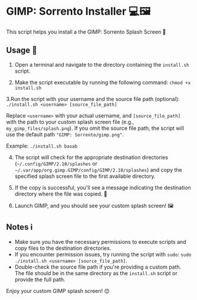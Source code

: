 # GIMP: Sorrento Installer 💻🖼️

This script helps you install a the GIMP: Sorrento Splash Screen 🐧

## Usage 📝

1. Open a terminal and navigate to the directory containing the `install.sh` script.

2. Make the script executable by running the following command: `chmod +x install.sh`

3.Run the script with your username and the source file path (optional):
`./install.sh <username> [source_file_path]`

Replace `<username>` with your actual username, and `[source_file_path]` with the path to your custom splash screen file (e.g., `my_gimp_files/splash.png`). If you omit the source file path, the script will use the default path `"GIMP: Sorrento/gimp.png"`.

Example: `./install.sh basab`

4. The script will check for the appropriate destination directories (`~/.config/GIMP/2.10/splashes` or `~/.var/app/org.gimp.GIMP/config/GIMP/2.10/splashes`) and copy the specified splash screen file to the first available directory.

5. If the copy is successful, you'll see a message indicating the destination directory where the file was copied. 🎉

6. Launch GIMP, and you should see your custom splash screen! 🖼️

## Notes ℹ️

- Make sure you have the necessary permissions to execute scripts and copy files to the destination directories.
- If you encounter permission issues, try running the script with `sudo`: `sudo ./install.sh <username> [source_file_path]`.
- Double-check the source file path if you're providing a custom path. The file should be in the same directory as the `install.sh` script or provide the full path.

Enjoy your custom GIMP splash screen! 😊